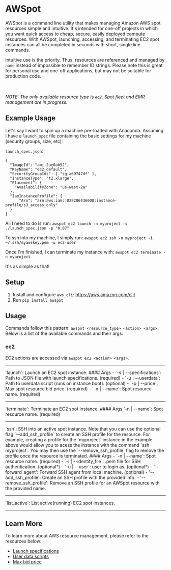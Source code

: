 # AWSpot 
AWSpot is a command line utility that makes managing Amazon AWS spot resources simple and intuitive. It's intended for one-off projects in which you want quick access to cheap, secure, easily deployed compute resources. With AWSpot, launching, accessing, and terminating EC2 spot instances can all be completed in seconds with short, single line commands.

Intuitive use is the priority. Thus, resources are referenced and managed by `name` instead of impossible to remember ID strings. Please note this is great for personal use and one-off applications, but may not be suitable for production code.

<br><br>*NOTE: The only available resource type is `ec2`. Spot fleet and EMR management are in progress.*

## Example Usage

Let's say I want to spin up a machine pre-loaded with Anaconda. Assuming I have a `launch_spec` file containing the basic settings for my machine (security groups, size, etc):

`launch_spec.json`:
```
{
  "ImageId": "ami-2ae0ab52",
  "KeyName": "ec2_default",
  "SecurityGroupIds": [ "sg-a60747df" ],
  "InstanceType": "t2.xlarge",
  "Placement": {
    "AvailabilityZone": "us-west-2a"
  },
  "IamInstanceProfile": {
      "Arn": "arn:aws:iam::028206436608:instance-profile/s3_access_only"
  }
}
```

All I need to do is run:
``` awspot ec2 launch -n myproject -s ./launch_spec.json -p "0.07" ```

To ssh into my machine, I simply run:
``` awspot ec2 ssh -n myproject -i ~/.ssh/myawskey.pem -u ec2-user ```

Once I'm finished, I can terminate my instance with:
``` awspot ec2 terminate -n myproject ```

It's as simple as that!

## Setup
1. Install and configure `aws_cli`: https://aws.amazon.com/cli/
2. Run `pip install awspot`

## Usage
Commands follow this pattern: `awspot <resource_type> <action> <args>`. Below is a list of the available commands and their args:

### ec2
EC2 actions are accessed via `awspot ec2 <action> <args>`.

<hr>
`launch`: Launch an EC2 spot instance.
#### Args
  - `-s | --specifications`: Path to JSON file with launch specifications. (required)
  - `-u | --userdata`: Path to userdata script (runs on instance boot). (optional)
  - `-p | --price`: Max spot resource bid price. (required)
  - `-n | --name`: Spot resource name. (required)
<hr>
`terminate`: Terminate an EC2 spot instance.
#### Args
`-n | --name`: Spot resource name. (required)
<hr>
`ssh`: SSH into an active spot instance. Note that you can use the optional flag `--add_ssh_profile` to create an SSH profile for the resource. For example, creating a profile for the `myproject` instance in the example above would allow you to acess the instance with the command `ssh myproject`. You may then use the `--remove_ssh_profile` flag to remove the profile once the resource is terminated.
#### Args
- `-n | --name`: Spot resource name. (required)
- `-i | --identity_file`: .pem file for SSH authentication. (optional*)
- `-u | --user`: user to login as. (optional*)
- '--forward_agent': Forward SSH agent from local machine. (optional)
- '--add_ssh_profile': Create an SSH profile with the provided info.
- '--remove_ssh_profile': Remove an SSH profile for an AWSpot resource with the provided name.
<hr>
`list_active`: List active(running) EC2 spot instances.
<hr>

## Learn More
To learn more about AWS resource management, please refer to the resources below:
- [Launch specifications](https://docs.aws.amazon.com/AWSEC2/latest/UserGuide/spot-request-examples.html)
- [User data scripts](https://docs.aws.amazon.com/AWSEC2/latest/UserGuide/user-data.html#user-data-shell-scripts)
- [Max bid price](https://aws.amazon.com/ec2/spot/pricing/)
